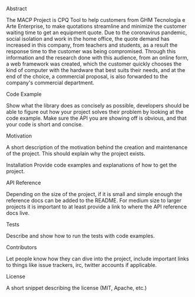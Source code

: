Abstract

The MACP Project is CPQ Tool to help customers from GHM Tecnologia e Arte Enterprise, to make quotations streamline and minimize the customer waiting time to get an equipment quote. Due to the coronavirus pandemic, social isolation and work in the home office, the quote demand has increased in this company, from teachers and students, as a result the response time to the customer was being compromised. Through this information and the research done with this audience, from an online form, a web framework was created, which the customer quickly chooses the kind of computer with the hardware that best suits their needs, and at the end of the choice, a commercial proposal, is also forwarded to the company's commercial department.

Code Example

Show what the library does as concisely as possible, developers should be able to figure out how your project solves their problem by looking at the code example. Make sure the API you are showing off is obvious, and that your code is short and concise.

Motivation

A short description of the motivation behind the creation and maintenance of the project. This should explain why the project exists.

Installation
Provide code examples and explanations of how to get the project.

API Reference

Depending on the size of the project, if it is small and simple enough the reference docs can be added to the README. For medium size to larger projects it is important to at least provide a link to where the API reference docs live.

Tests

Describe and show how to run the tests with code examples.

Contributors

Let people know how they can dive into the project, include important links to things like issue trackers, irc, twitter accounts if applicable.

License

A short snippet describing the license (MIT, Apache, etc.)
